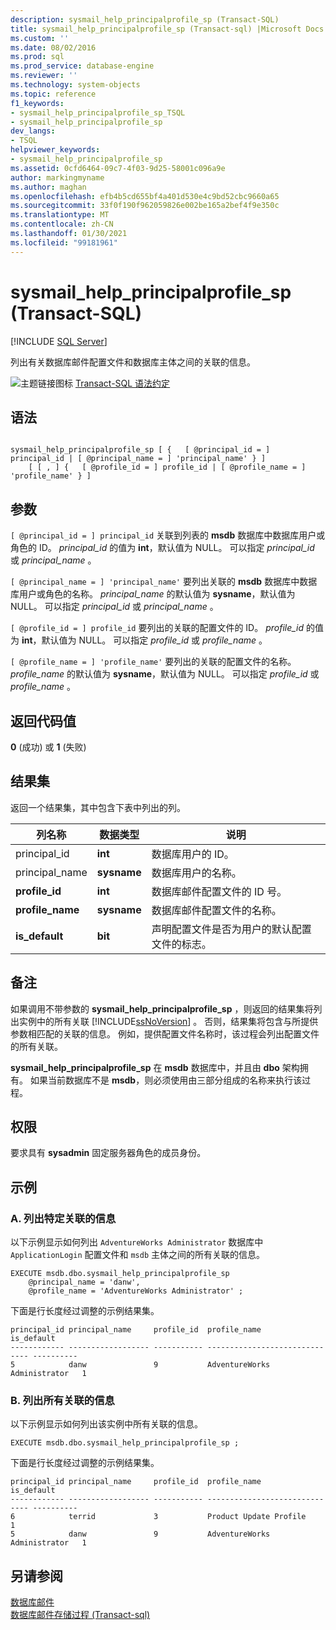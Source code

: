```yaml
---
description: sysmail_help_principalprofile_sp (Transact-SQL)
title: sysmail_help_principalprofile_sp (Transact-sql) |Microsoft Docs
ms.custom: ''
ms.date: 08/02/2016
ms.prod: sql
ms.prod_service: database-engine
ms.reviewer: ''
ms.technology: system-objects
ms.topic: reference
f1_keywords:
- sysmail_help_principalprofile_sp_TSQL
- sysmail_help_principalprofile_sp
dev_langs:
- TSQL
helpviewer_keywords:
- sysmail_help_principalprofile_sp
ms.assetid: 0cfd6464-09c7-4f03-9d25-58001c096a9e
author: markingmyname
ms.author: maghan
ms.openlocfilehash: efb4b5cd655bf4a401d530e4c9bd52cbc9660a65
ms.sourcegitcommit: 33f0f190f962059826e002be165a2bef4f9e350c
ms.translationtype: MT
ms.contentlocale: zh-CN
ms.lasthandoff: 01/30/2021
ms.locfileid: "99181961"
---
```

# <a name="sysmail_help_principalprofile_sp-transact-sql"></a>sysmail_help_principalprofile_sp (Transact-SQL)
[!INCLUDE [SQL Server](../../includes/applies-to-version/sqlserver.md)]

  列出有关数据库邮件配置文件和数据库主体之间的关联的信息。  
  
 
 ![主题链接图标](../../database-engine/configure-windows/media/topic-link.gif "“主题链接”图标") [Transact-SQL 语法约定](../../t-sql/language-elements/transact-sql-syntax-conventions-transact-sql.md)  
  
## <a name="syntax"></a>语法  
  
```  
  
sysmail_help_principalprofile_sp [ {   [ @principal_id = ] principal_id | [ @principal_name = ] 'principal_name' } ]  
    [ [ , ] {   [ @profile_id = ] profile_id | [ @profile_name = ] 'profile_name' } ]  
```  
  
## <a name="arguments"></a>参数  
`[ @principal_id = ] principal_id` 关联到列表的 **msdb** 数据库中数据库用户或角色的 ID。 *principal_id* 的值为 **int**，默认值为 NULL。 可以指定 *principal_id* 或 *principal_name* 。  
  
`[ @principal_name = ] 'principal_name'` 要列出关联的 **msdb** 数据库中数据库用户或角色的名称。 *principal_name* 的默认值为 **sysname**，默认值为 NULL。 可以指定 *principal_id* 或 *principal_name* 。  
  
`[ @profile_id = ] profile_id` 要列出的关联的配置文件的 ID。 *profile_id* 的值为 **int**，默认值为 NULL。 可以指定 *profile_id* 或 *profile_name* 。  
  
`[ @profile_name = ] 'profile_name'` 要列出的关联的配置文件的名称。 *profile_name* 的默认值为 **sysname**，默认值为 NULL。 可以指定 *profile_id* 或 *profile_name* 。  
  
## <a name="return-code-values"></a>返回代码值  
 **0** (成功) 或 **1** (失败)   
  
## <a name="result-sets"></a>结果集  
 返回一个结果集，其中包含下表中列出的列。  
  
| 列名称 | 数据类型 | 说明 |
| ----------- | --------- | ----------- |
|principal_id|**int**|数据库用户的 ID。|  
|principal_name|**sysname**|数据库用户的名称。|  
|**profile_id**|**int**|数据库邮件配置文件的 ID 号。|  
|**profile_name**|**sysname**|数据库邮件配置文件的名称。|  
|**is_default**|**bit**|声明配置文件是否为用户的默认配置文件的标志。|  
  
## <a name="remarks"></a>备注  
 如果调用不带参数的 **sysmail_help_principalprofile_sp** ，则返回的结果集将列出实例中的所有关联 [!INCLUDE[ssNoVersion](../../includes/ssnoversion-md.md)] 。 否则，结果集将包含与所提供参数相匹配的关联的信息。 例如，提供配置文件名称时，该过程会列出配置文件的所有关联。  
  
 **sysmail_help_principalprofile_sp** 在 **msdb** 数据库中，并且由 **dbo** 架构拥有。 如果当前数据库不是 **msdb**，则必须使用由三部分组成的名称来执行该过程。  
  
## <a name="permissions"></a>权限  
 要求具有 **sysadmin** 固定服务器角色的成员身份。  
  
## <a name="examples"></a>示例  
  
### <a name="a-listing-information-for-a-specific-association"></a>A. 列出特定关联的信息  
 以下示例显示如何列出 `AdventureWorks Administrator` 数据库中 `ApplicationLogin` 配置文件和 `msdb` 主体之间的所有关联的信息。  
  
```  
EXECUTE msdb.dbo.sysmail_help_principalprofile_sp  
    @principal_name = 'danw',  
    @profile_name = 'AdventureWorks Administrator' ;  
```  
  
 下面是行长度经过调整的示例结果集。  
  
```  
principal_id principal_name     profile_id  profile_name                   is_default  
------------ ------------------ ----------- ------------------------------ ----------  
5            danw               9           AdventureWorks Administrator   1  
```  
  
### <a name="b-listing-information-for-all-associations"></a>B. 列出所有关联的信息  
 以下示例显示如何列出该实例中所有关联的信息。  
  
```  
EXECUTE msdb.dbo.sysmail_help_principalprofile_sp ;  
```  
  
 下面是行长度经过调整的示例结果集。  
  
```  
principal_id principal_name     profile_id  profile_name                   is_default  
------------ ------------------ ----------- ------------------------------ ----------  
6            terrid             3           Product Update Profile         1  
5            danw               9           AdventureWorks Administrator   1  
```  
  
## <a name="see-also"></a>另请参阅  
 [数据库邮件](../../relational-databases/database-mail/database-mail.md)   
 [数据库邮件存储过程 &#40;Transact-sql&#41;](../../relational-databases/system-stored-procedures/database-mail-stored-procedures-transact-sql.md)  
  
  

